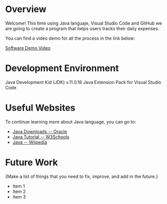 # Overview

Welcome! This time using Java languaje, Visual Studio Code and GitHub we are going to create a program that helps users tracks their daily expenses. 

You can find a video demo for all the process in the link below:

[Software Demo Video](http://youtube.link.goes.here)

# Development Environment

Java Development Kid (JDK) v.11.0.16
Java Extension Pack for Visual Studio Code


# Useful Websites
To continue learning more about Java language, you can go to:

- [Java Downloads -- Oracle](https://www.oracle.com/java/technologies/downloads/?er=221886)
- [Java Tutorial -- W3Schools](https://www.w3schools.com/java/default.asp)
- [Java -- Wiipedia](https://en.wikipedia.org/wiki/Java_(programming_language))

# Future Work

{Make a list of things that you need to fix, improve, and add in the future.}

- Item 1
- Item 2
- Item 3